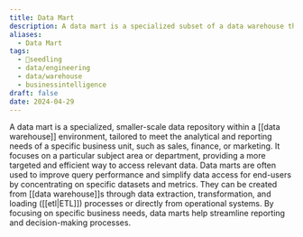 ```yaml
---
title: Data Mart
description: A data mart is a specialized subset of a data warehouse that focuses on specific business functions or departments, containing structured data optimized for analysis and reporting to support decision-making within those areas.
aliases:
  - Data Mart
tags:
  - 🌱seedling
  - data/engineering
  - data/warehouse
  - businessintelligence
draft: false
date: 2024-04-29
---
```


A data mart is a specialized, smaller-scale data repository within a [[data warehouse]] environment, tailored to meet the analytical and reporting needs of a specific business unit, such as sales, finance, or marketing. It focuses on a particular subject area or department, providing a more targeted and efficient way to access relevant data. Data marts are often used to improve query performance and simplify data access for end-users by concentrating on specific datasets and metrics. They can be created from [[data warehouse]]s through data extraction, transformation, and loading ([[etl|ETL]]) processes or directly from operational systems. By focusing on specific business needs, data marts help streamline reporting and decision-making processes.
